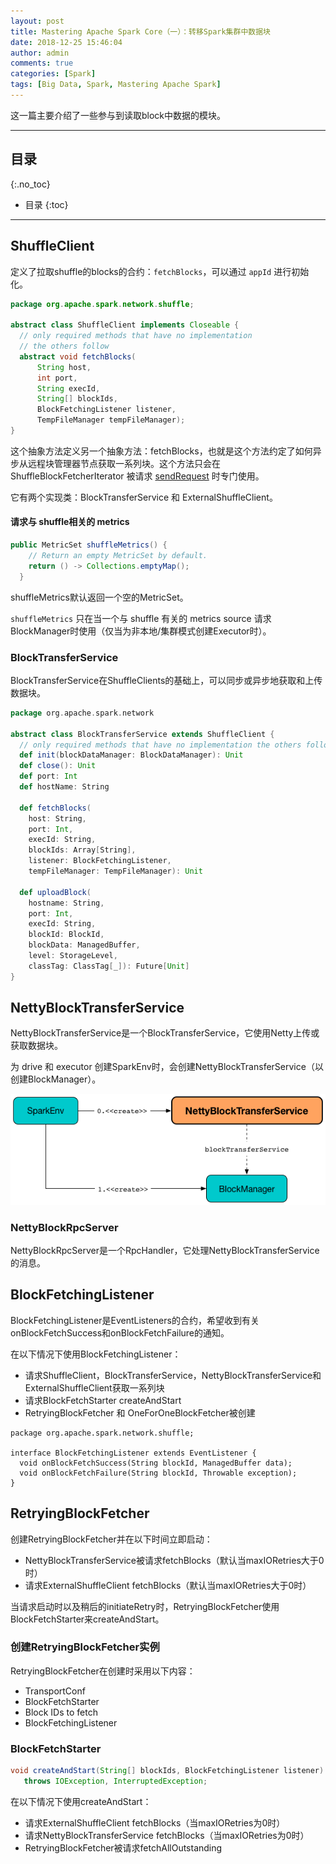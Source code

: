```yaml
---
layout: post
title: Mastering Apache Spark Core（一）：转移Spark集群中数据块
date: 2018-12-25 15:46:04
author: admin
comments: true
categories: [Spark]
tags: [Big Data, Spark, Mastering Apache Spark]
---
```


这一篇主要介绍了一些参与到读取block中数据的模块。

<!-- more -->

------

## 目录
{:.no_toc}

* 目录
{:toc}


------

## ShuffleClient 

定义了拉取shuffle的blocks的合约：`fetchBlocks`，可以通过 `appId`  进行初始化。

```java
package org.apache.spark.network.shuffle;

abstract class ShuffleClient implements Closeable {
  // only required methods that have no implementation
  // the others follow
  abstract void fetchBlocks(
      String host,
      int port,
      String execId,
      String[] blockIds,
      BlockFetchingListener listener,
      TempFileManager tempFileManager);
}
```

这个抽象方法定义另一个抽象方法：fetchBlocks，也就是这个方法约定了如何异步从远程块管理器节点获取一系列块。这个方法只会在 ShuffleBlockFetcherIterator 被请求 [sendRequest](https://jaceklaskowski.gitbooks.io/mastering-apache-spark/spark-ShuffleBlockFetcherIterator.html#sendRequest) 时专门使用。

它有两个实现类：BlockTransferService 和 ExternalShuffleClient。

#### 请求与 shuffle相关的 metrics

```java
public MetricSet shuffleMetrics() {
    // Return an empty MetricSet by default.
    return () -> Collections.emptyMap();
  }
```

shuffleMetrics默认返回一个空的MetricSet。

`shuffleMetrics` 只在当一个与 shuffle 有关的 metrics source 请求BlockManager时使用（仅当为非本地/集群模式创建Executor时）。

### BlockTransferService 

BlockTransferService在ShuffleClients的基础上，可以同步或异步地获取和上传数据块。

```scala
package org.apache.spark.network

abstract class BlockTransferService extends ShuffleClient {
  // only required methods that have no implementation the others follow
  def init(blockDataManager: BlockDataManager): Unit
  def close(): Unit
  def port: Int
  def hostName: String
    
  def fetchBlocks(
    host: String,
    port: Int,
    execId: String,
    blockIds: Array[String],
    listener: BlockFetchingListener,
    tempFileManager: TempFileManager): Unit
    
  def uploadBlock(
    hostname: String,
    port: Int,
    execId: String,
    blockId: BlockId,
    blockData: ManagedBuffer,
    level: StorageLevel,
    classTag: ClassTag[_]): Future[Unit]
}
```



## NettyBlockTransferService 

NettyBlockTransferService是一个BlockTransferService，它使用Netty上传或获取数据块。

为 drive 和 executor 创建SparkEnv时，会创建NettyBlockTransferService（以创建BlockManager）。

[![spark NettyBlockTransferService.png](/images/posts/spark-NettyBlockTransferService.png)](/images/posts/spark-NettyBlockTransferService.png)

### NettyBlockRpcServer

NettyBlockRpcServer是一个RpcHandler，它处理NettyBlockTransferService的消息。



## BlockFetchingListener

BlockFetchingListener是EventListeners的合约，希望收到有关onBlockFetchSuccess和onBlockFetchFailure的通知。

在以下情况下使用BlockFetchingListener：

- 请求ShuffleClient，BlockTransferService，NettyBlockTransferService和ExternalShuffleClient获取一系列块
- 请求BlockFetchStarter createAndStart
- RetryingBlockFetcher 和 OneForOneBlockFetcher被创建

```
package org.apache.spark.network.shuffle;

interface BlockFetchingListener extends EventListener {
  void onBlockFetchSuccess(String blockId, ManagedBuffer data);
  void onBlockFetchFailure(String blockId, Throwable exception);
}
```



## RetryingBlockFetcher

创建RetryingBlockFetcher并在以下时间立即启动：

- NettyBlockTransferService被请求fetchBlocks（默认当maxIORetries大于0时）
- 请求ExternalShuffleClient fetchBlocks（默认当maxIORetries大于0时）

当请求启动时以及稍后的initiateRetry时，RetryingBlockFetcher使用BlockFetchStarter来createAndStart。

### 创建RetryingBlockFetcher实例

RetryingBlockFetcher在创建时采用以下内容：

- TransportConf
- BlockFetchStarter
- Block IDs to fetch
- BlockFetchingListener

### BlockFetchStarter

```java
void createAndStart(String[] blockIds, BlockFetchingListener listener)
   throws IOException, InterruptedException;
```

在以下情况下使用createAndStart：

- 请求ExternalShuffleClient fetchBlocks（当maxIORetries为0时）
- 请求NettyBlockTransferService fetchBlocks（当maxIORetries为0时）
- RetryingBlockFetcher被请求fetchAllOutstanding 